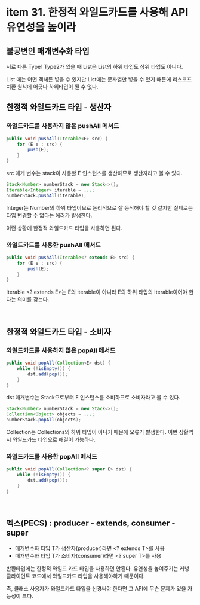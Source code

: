 # item 31. 한정적 와일드카드를 사용해 API 유연성을 높이라

## 불공변인 매개변수화 타입

서로 다른 Type1 Type2가 있을 때 List<Type1>은 List<Type2>의 하위 타입도 상위 타입도 아니다.

List<Object> 에는 어떤 객체든 넣을 수 있지만 List<String>에는 문자열만 넣을 수 있기 때문에 리스코프 치환 원칙에 어긋나 하위타입이 될 수 없다.

## 한정적 와일드카드 타입 - 생산자

### 와일드카드를 사용하지 않은 pushAll 메서드

```java
public void pushAll(Iterable<E> src) {
    for (E e : src) {
        push(E);
    }	
}
```

src 매개 변수는 stack이 사용할 E 인스턴스를 생산하므로 생산자라고 볼 수 있다.

```java
Stack<Number> numberStack = new Stack<>();
Iterable<Integer> iterable = ...;
numberStack.pushAll(iterable);
```

Integer는 Number의 하위 타입이므로 논리적으로 잘 동작해야 할 것 같지만 실제로는 타입 변경할 수 없다는 에러가 발생한다.

이런 상황에 한정적 와일드카드 타입을 사용하면 된다.

### 와일드카드를 사용한 pushAll 메서드

```java
public void pushAll(Iterable<? extends E> src) {
    for (E e : src) {
        push(E);
    }
}
```

Iterable <? extends E>는 E의 iterable이 아니라 E의 하위 타입의 Iterable이어야 한다는 의미를 갖는다.

<br>

## 한정적 와일드카드 타입 - 소비자

### 와일드카드를 사용하지 않은 popAll 메서드

```java
public void popAll(Collection<E> dst) {
    while (!isEmpty()) {
        dst.add(pop());
    }
}
```

dst 매개변수는 Stack으로부터 E 인스턴스를 소비하므로 소비자라고 볼 수 있다.

```java
Stack<Number> numberStack = new Stack<>();
Collection<Object> objects = ...; 
numberStack.popAll(objects);
```

Collection<Object>는 Collections<Number>의 하위 타입이 아니기 때문에 오류가 발생한다. 이번 상황역시 와일드카드 타입으로 해결이 가능하다.

### 와일드카드를 사용한 popAll 메서드

```java
public void popAll(Collection<? super E> dst) {
    while (!isEmpty()) {
        dst.add(pop());
    }
}
```

<br>

## 펙스(PECS) : producer - extends, consumer - super

- 매개변수화 타입 T가 생산자(producer)라면 <? extends T>를 사용
- 매개변수화 타입 T가 소비자(consumer)라면 <? super T>를 사용

반환타입에는 한정적 와일드 카드 타입을 사용하면 안된다. 유연성을 높여주기는 커녕 클라이언트 코드에서 와일드카드 타입을 사용해야하기 때문이다.

즉, 클래스 사용자가 와일드카드 타입을 신경써야 한다면 그 API에 무슨 문제가 있을 가능성이 크다.

